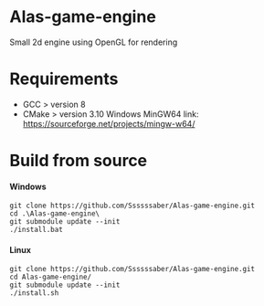 # Alas-game-engine
Small 2d engine using OpenGL for rendering

# Requirements
* GCC > version 8
* CMake > version 3.10
Windows MinGW64 link: https://sourceforge.net/projects/mingw-w64/

# Build from source
#### Windows
```console
git clone https://github.com/Ssssssaber/Alas-game-engine.git
cd .\Alas-game-engine\
git submodule update --init
./install.bat
```
#### Linux
```console
git clone https://github.com/Ssssssaber/Alas-game-engine.git
cd Alas-game-engine/
git submodule update --init
./install.sh
```